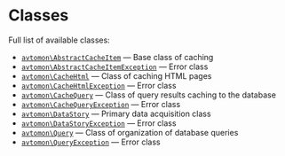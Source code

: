 Classes
======

Full list of available classes:

  - [`avtomon\AbstractCacheItem`](avtomon/AbstractCacheItem.md) &mdash; Base class of caching
  - [`avtomon\AbstractCacheItemException`](avtomon/AbstractCacheItemException.md) &mdash; Error class
  - [`avtomon\CacheHtml`](avtomon/CacheHtml.md) &mdash; Class of caching HTML pages
  - [`avtomon\CacheHtmlException`](avtomon/CacheHtmlException.md) &mdash; Error class
  - [`avtomon\CacheQuery`](avtomon/CacheQuery.md) &mdash; Class of query results caching to the database
  - [`avtomon\CacheQueryException`](avtomon/CacheQueryException.md) &mdash; Error class
  - [`avtomon\DataStory`](avtomon/DataStory.md) &mdash; Primary data acquisition class
  - [`avtomon\DataStoryException`](avtomon/DataStoryException.md) &mdash; Error class
  - [`avtomon\Query`](avtomon/Query.md) &mdash; Class of organization of database queries
  - [`avtomon\QueryException`](avtomon/QueryException.md) &mdash; Error class
